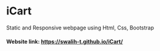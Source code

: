 # iCart
Static and Responsive webpage using Html, Css, Bootstrap

#### Website link: https://swalih-t.github.io/iCart/
